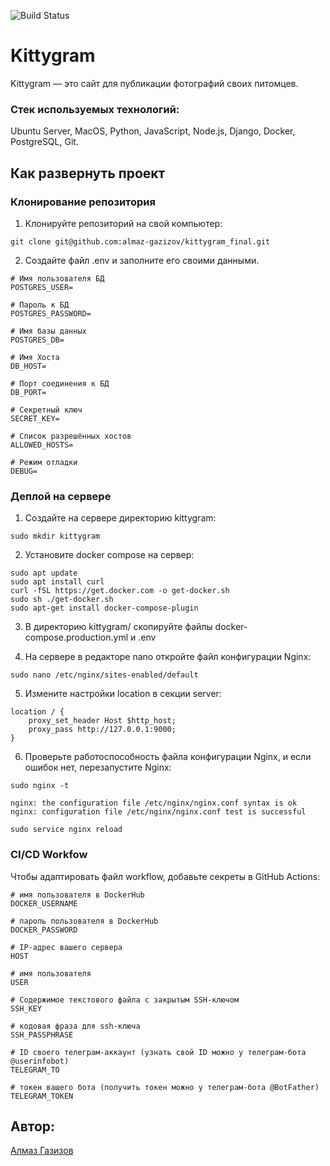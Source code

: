 ![Build Status](https://github.com/almaz-gazizov/kittygram_final/actions/workflows/main.yml/badge.svg)

#  Kittygram

Kittygram — это сайт для публикации фотографий своих питомцев.

### Стек используемых технологий:

Ubuntu Server, MacOS, Python, JavaScript, Node.js, Django, Docker, PostgreSQL, Git.

## Как развернуть проект

### Клонирование репозитория

1. Клонируйте репозиторий на свой компьютер:
```
git clone git@github.com:almaz-gazizov/kittygram_final.git
```

2. Создайте файл .env и заполните его своими данными.
```
# Имя пользователя БД
POSTGRES_USER=

# Пароль к БД
POSTGRES_PASSWORD=

# Имя базы данных
POSTGRES_DB=

# Имя Хоста
DB_HOST=

# Порт соединения к БД
DB_PORT=

# Секретный ключ
SECRET_KEY=

# Список разрешённых хостов
ALLOWED_HOSTS=

# Режим отладки
DEBUG=
```

### Деплой на сервере

1. Создайте на сервере директорию kittygram:
```
sudo mkdir kittygram
```

2. Установите docker compose на сервер:
```
sudo apt update
sudo apt install curl
curl -fSL https://get.docker.com -o get-docker.sh
sudo sh ./get-docker.sh
sudo apt-get install docker-compose-plugin
```

3. В директорию kittygram/ скопируйте файлы docker-compose.production.yml и .env

4. На сервере в редакторе nano откройте файл конфигурации Nginx:
```
sudo nano /etc/nginx/sites-enabled/default
```

5. Измените настройки location в секции server:
```
location / {
    proxy_set_header Host $http_host;
    proxy_pass http://127.0.0.1:9000;
}
```

6. Проверьте работоспособность файла конфигурации Nginx, и если ошибок нет, перезапустите Nginx:
```
sudo nginx -t
```
```
nginx: the configuration file /etc/nginx/nginx.conf syntax is ok
nginx: configuration file /etc/nginx/nginx.conf test is successful
```
```
sudo service nginx reload
```

### CI/CD Workfow

Чтобы адаптировать файл workflow, добавьте секреты в GitHub Actions:
```
# имя пользователя в DockerHub
DOCKER_USERNAME                

# пароль пользователя в DockerHub
DOCKER_PASSWORD

# IP-адрес вашего сервера
HOST

# имя пользователя
USER

# Содержимое текстового файла с закрытым SSH-ключом
SSH_KEY

# кодовая фраза для ssh-ключа
SSH_PASSPHRASE

# ID своего телеграм-аккаунт (узнать свой ID можно у телеграм-бота @userinfobot)
TELEGRAM_TO

# токен вашего бота (получить токен можно у телеграм-бота @BotFather)
TELEGRAM_TOKEN
```

## Автор:

[Алмаз Газизов](https://github.com/almaz-gazizov)
